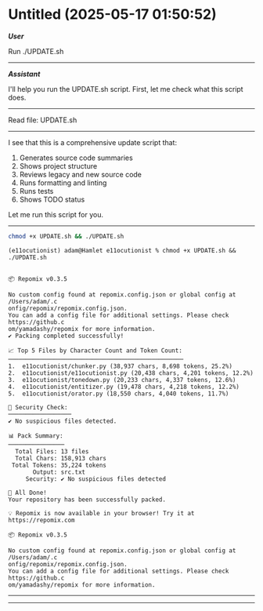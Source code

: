 <!-- Generated by SpecStory -->

# Untitled (2025-05-17 01:50:52)

_**User**_

Run ./UPDATE.sh

---

_**Assistant**_

I'll help you run the UPDATE.sh script. First, let me check what this script does.

---

Read file: UPDATE.sh

---

I see that this is a comprehensive update script that:
1. Generates source code summaries
2. Shows project structure
3. Reviews legacy and new source code
4. Runs formatting and linting
5. Runs tests
6. Shows TODO status

Let me run this script for you.

---

```bash
chmod +x UPDATE.sh && ./UPDATE.sh
```

```
(e11ocutionist) adam@Hamlet e11ocutionist % chmod +x UPDATE.sh && ./UPDATE.sh


📦 Repomix v0.3.5

No custom config found at repomix.config.json or global config at /Users/adam/.c
onfig/repomix/repomix.config.json.
You can add a config file for additional settings. Please check https://github.c
om/yamadashy/repomix for more information.
✔ Packing completed successfully!

📈 Top 5 Files by Character Count and Token Count:
──────────────────────────────────────────────────
1.  e11ocutionist/chunker.py (38,937 chars, 8,698 tokens, 25.2%)
2.  e11ocutionist/e11ocutionist.py (20,438 chars, 4,201 tokens, 12.2%)
3.  e11ocutionist/tonedown.py (20,233 chars, 4,337 tokens, 12.6%)
4.  e11ocutionist/entitizer.py (19,478 chars, 4,218 tokens, 12.2%)
5.  e11ocutionist/orator.py (18,550 chars, 4,040 tokens, 11.7%)

🔎 Security Check:
──────────────────
✔ No suspicious files detected.

📊 Pack Summary:
────────────────
  Total Files: 13 files
  Total Chars: 158,913 chars
 Total Tokens: 35,224 tokens
       Output: src.txt
     Security: ✔ No suspicious files detected

🎉 All Done!
Your repository has been successfully packed.

💡 Repomix is now available in your browser! Try it at https://repomix.com

📦 Repomix v0.3.5

No custom config found at repomix.config.json or global config at /Users/adam/.c
onfig/repomix/repomix.config.json.
You can add a config file for additional settings. Please check https://github.c
om/yamadashy/repomix for more information.
```

---



---

